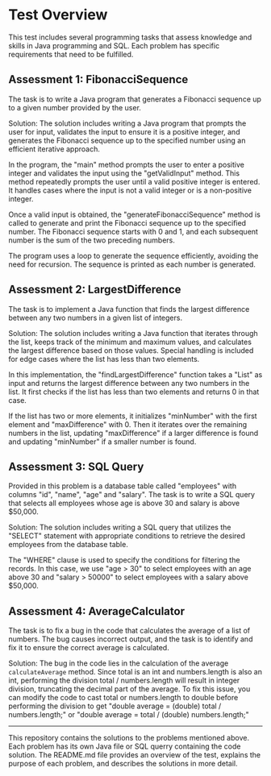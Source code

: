 # Test Overview

This test includes several programming tasks that assess knowledge and skills in Java programming and SQL. Each problem has specific requirements that need to be fulfilled.

## Assessment 1: FibonacciSequence
The task is to write a Java program that generates a Fibonacci sequence up to a given number provided by the user.

Solution: The solution includes writing a Java program that prompts the user for input, validates the input to ensure it is a positive integer, and generates the Fibonacci sequence up to the specified number using an efficient iterative approach.

In the program, the "main" method prompts the user to enter a positive integer and validates the input using the "getValidInput" method. This method repeatedly prompts the user until a valid positive integer is entered. It handles cases where the input is not a valid integer or is a non-positive integer.

Once a valid input is obtained, the "generateFibonacciSequence" method is called to generate and print the Fibonacci sequence up to the specified number. The Fibonacci sequence starts with 0 and 1, and each subsequent number is the sum of the two preceding numbers.

The program uses a loop to generate the sequence efficiently, avoiding the need for recursion. The sequence is printed as each number is generated.

## Assessment 2: LargestDifference
The task is to implement a Java function that finds the largest difference between any two numbers in a given list of integers.

Solution: The solution includes writing a Java function that iterates through the list, keeps track of the minimum and maximum values, and calculates the largest difference based on those values. Special handling is included for edge cases where the list has less than two elements.

In this implementation, the "findLargestDifference" function takes a "List<Integer>" as input and returns the largest difference between any two numbers in the list. It first checks if the list has less than two elements and returns 0 in that case.

If the list has two or more elements, it initializes "minNumber" with the first element and "maxDifference" with 0. Then it iterates over the remaining numbers in the list, updating "maxDifference" if a larger difference is found and updating "minNumber" if a smaller number is found.

## Assessment 3: SQL Query
Provided in this problem is a database table called "employees" with columns "id", "name", "age" and "salary". The task is to write a SQL query that selects all employees whose age is above 30 and salary is above $50,000.

Solution: The solution includes writing a SQL query that utilizes the "SELECT" statement with appropriate conditions to retrieve the desired employees from the database table. 

The "WHERE" clause is used to specify the conditions for filtering the records. In this case, we use "age > 30" to select employees with an age above 30 and "salary > 50000" to select employees with a salary above $50,000.

## Assessment 4: AverageCalculator
The task is to fix a bug in the code that calculates the average of a list of numbers. The bug causes incorrect output, and the task is to identify and fix it to ensure the correct average is calculated.

Solution: The bug in the code lies in the calculation of the average `calculateAverage` method. Since total is an int and numbers.length is also an int, performing the division total / numbers.length will result in integer division, truncating the decimal part of the average.
To fix this issue, you can modify the code to cast total or numbers.length to double before performing the division to get "double average = (double) total / numbers.length;" or "double average = total / (double) numbers.length;"

---

This repository contains the solutions to the problems mentioned above. Each problem has its own Java file or SQL querry containing the code solution. The README.md file provides an overview of the test, explains the purpose of each problem, and describes the solutions in more detail.
